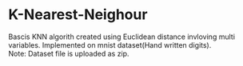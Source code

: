 # K-Nearest-Neighour
Bascis KNN algorith created using Euclidean distance invloving multi variables.
Implemented on mnist dataset(Hand written digits).<br/> Note: Dataset file is uploaded as zip.

